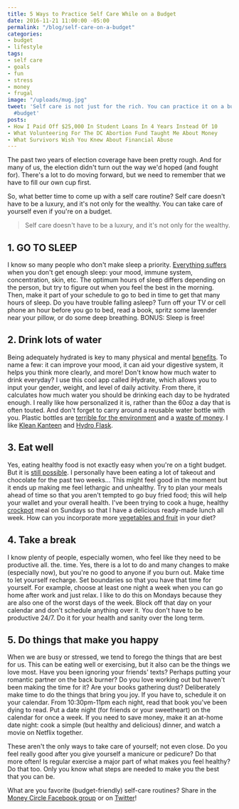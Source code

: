 ```yaml
---
title: 5 Ways to Practice Self Care While on a Budget
date: 2016-11-21 11:00:00 -05:00
permalink: "/blog/self-care-on-a-budget"
categories:
- budget
- lifestyle
tags:
- self care
- goals
- fun
- stress
- money
- frugal
image: "/uploads/mug.jpg"
tweet: 'Self care is not just for the rich. You can practice it on a budget. #selfcare
  #budget'
posts:
- How I Paid Off $25,000 In Student Loans In 4 Years Instead Of 10
- What Volunteering For The DC Abortion Fund Taught Me About Money
- What Survivors Wish You Knew About Financial Abuse
---
```


The past two years of election coverage have been pretty rough. And for many of us, the election didn't turn out the way we'd hoped (and fought for). There's a lot to do moving forward, but we need to remember that we have to fill our own cup first.

So, what better time to come up with a self care routine? Self care doesn't have to be a luxury, and it's not only for the wealthy. You can take care of yourself even if you're on a budget.

> Self care doesn't have to be a luxury, and it's not only for the wealthy.

## 1. GO TO SLEEP

I know so many people who don't make sleep a priority. [Everything suffers](https://healthfinder.gov/healthtopics/category/everyday-healthy-living/mental-health-and-relationship/get-enough-sleep) when you don't get enough sleep: your mood, immune system, concentration, skin, etc. The optimum hours of sleep differs depending on the person, but try to figure out when you feel the best in the morning. Then, make it part of your schedule to go to bed in time to get that many hours of sleep. Do you have trouble falling asleep? Turn off your TV or cell phone an hour before you go to bed, read a book, spritz some lavender near your pillow, or do some deep breathing. BONUS: Sleep is free!

## 2. Drink lots of water

Being adequately hydrated is key to many physical and mental [benefits](http://greatist.com/health/health-benefits-water). To name a few: it can improve your mood, it can aid your digestive system, it helps you think more clearly, and more! Don't know how much water to drink everyday? I use this cool app called iHydrate, which allows you to input your gender, weight, and level of daily activity. From there, it calculates how much water you should be drinking each day to be hydrated enough. I really like how personalized it is, rather than the 60oz a day that is often touted. And don't forget to carry around a reusable water bottle with you. Plastic bottles are [terrible for the environment](http://www.refinery29.com/plastic-water-bottle-bad-environmental-effects) and a [waste of money](http://www.consumerreports.org/cro/news/2011/07/bottled-water-346-per-year-tap-water-48-cents-any-questions/index.htm). I like [Klean Kanteen](https://www.kleankanteen.com/) and [Hydro Flask](https://www.hydroflask.com/).

## 3. Eat well

Yes, eating healthy food is not exactly easy when you're on a tight budget. But it is [still possible](https://authoritynutrition.com/19-ways-to-eat-healthy-on-a-budget/). I personally have been eating a lot of takeout and chocolate for the past two weeks... This might feel good in the moment but it ends up making me feel lethargic and unhealthy. Try to plan your meals ahead of time so that you aren't tempted to go buy fried food; this will help your wallet and your overall health. I've been trying to cook a huge, healthy [crockpot](http://greatist.com/health/healthy-crock-pot-recipes) meal on Sundays so that I have a delicious ready-made lunch all week. How can you incorporate more [vegetables and fruit](http://greatist.com/health/44-healthy-foods-under-1) in your diet?

## 4. Take a break

I know plenty of people, especially women, who feel like they need to be productive all. the. time. Yes, there is a lot to do and many changes to make (especially now), but you're no good to anyone if you burn out. Make time to let yourself recharge. Set boundaries so that you have that time for yourself. For example, choose at least one night a week when you can go home after work and just relax. I like to do this on Mondays because they are also one of the worst days of the week. Block off that day on your calendar and don't schedule anything over it. You don't have to be productive 24/7. Do it for your health and sanity over the long term.

## 5. Do things that make you happy

When we are busy or stressed, we tend to forego the things that are best for us. This can be eating well or exercising, but it also can be the things we love most. Have you been ignoring your friends' texts? Perhaps putting your romantic partner on the back burner? Do you love working out but haven't been making the time for it? Are your books gathering dust? Deliberately make time to do the things that bring you joy. If you have to, schedule it on your calendar. From 10:30pm-11pm each night, read that book you've been dying to read. Put a date night (for friends or your sweetheart) on the calendar for once a week. If you need to save money, make it an at-home date night: cook a simple (but healthy and delicious) dinner, and watch a movie on Netflix together.

These aren't the only ways to take care of yourself; not even close. Do you feel really good after you give yourself a manicure or pedicure? Do that more often! Is regular exercise a major part of what makes you feel healthy? Do that too. Only you know what steps are needed to make you the best that you can be.

What are you favorite (budget-friendly) self-care routines? Share in the [Money Circle Facebook group](http://www.facebook.com/groups/moneycirclegroup) or on [Twitter](http://www.twitter.com/maggiegermano)!